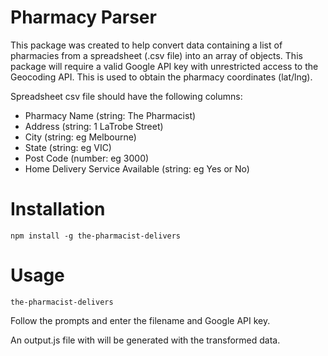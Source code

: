 # Pharmacy Parser

This package was created to help convert data containing a list of pharmacies from a spreadsheet (.csv file) into an array of objects. This package will require a valid Google API key with unrestricted access to the Geocoding API. This is used to obtain the pharmacy coordinates (lat/lng).

Spreadsheet csv file should have the following columns:

- Pharmacy Name (string: The Pharmacist)
- Address (string: 1 LaTrobe Street)
- City (string: eg Melbourne)
- State (string: eg VIC)
- Post Code (number: eg 3000)
- Home Delivery Service Available (string: eg Yes or No)

# Installation

```npm install -g the-pharmacist-delivers```  

# Usage

```the-pharmacist-delivers```

Follow the prompts and enter the filename and Google API key.

An output.js file with will be generated with the transformed data.



